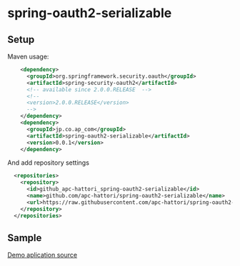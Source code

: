# spring-oauth2-serializable

## Setup

Maven usage:
```xml
    <dependency>
      <groupId>org.springframework.security.oauth</groupId>
      <artifactId>spring-security-oauth2</artifactId>
      <!-- available since 2.0.0.RELEASE  -->
      <!--
      <version>2.0.0.RELEASE</version>
      -->
    </dependency>
    <dependency>
      <groupId>jp.co.ap_com</groupId>
      <artifactId>spring-oauth2-serializable</artifactId>
      <version>0.0.1</version>
    </dependency>
```

And add repository settings
```xml
  <repositories>
    <repository>
      <id>github_apc-hattori_spring-oauth2-serializable</id>
      <name>github.com/apc-hattori/spring-oauth2-serializable</name>
      <url>https://raw.githubusercontent.com/apc-hattori/spring-oauth2-serializable/repo</url>
    </repository>
  </repositories>
```

## Sample

[Demo aplication source](https://github.com/apc-hattori/spring-oauth2-demo)
